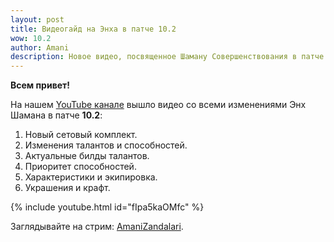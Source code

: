 ```yaml
---    
layout: post
title: Видеогайд на Энха в патче 10.2
wow: 10.2
author: Amani
description: Новое видео, посвященное Шаману Совершенствования в патче 10.2.
---
```


**Всем привет!**

На нашем [YouTube канале](https://www.youtube.com/Amanizandalari) вышло видео со всеми изменениями Энх Шамана в патче **10.2**:

1. Новый сетовый комплект.
2. Изменения талантов и способностей.
3. Актуальные билды талантов.
4. Приоритет способностей.
5. Характеристики и экипировка.
6. Украшения и крафт.

<p></p>

{% include youtube.html id="fIpa5kaOMfc" %}

<p></p>

Заглядывайте на стрим: [AmaniZandalari](https://www.twitch.tv/amanizandalari).

